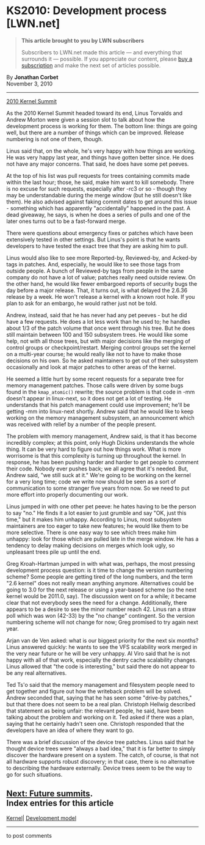 # KS2010: Development process [LWN.net]

> **This article brought to you by LWN subscribers**
> 
> Subscribers to LWN.net made this article — and everything that surrounds it — possible. If you appreciate our content, please [buy a subscription](/Promo/nst-nag3/subscribe) and make the next set of articles possible. 

By **Jonathan Corbet**  
November 3, 2010 

* * *

[2010 Kernel Summit](/Articles/KernelSummit2010/)

As the 2010 Kernel Summit headed toward its end, Linus Torvalds and Andrew Morton were given a session slot to talk about how the development process is working for them. The bottom line: things are going well, but there are a number of things which can be improved. Release numbering is not one of them, though. 

Linus said that, on the whole, he's very happy with how things are working. He was very happy last year, and things have gotten better since. He does not have any major concerns. That said, he does have some pet peeves. 

At the top of his list was pull requests for trees containing commits made within the last hour; those, he said, make him want to kill somebody. There is no excuse for such requests, especially after -rc3 or so - though they may be understandable during the merge window (but he still doesn't like them). He also advised against faking commit dates to get around this issue - something which has apparently "accidentally" happened in the past. A dead giveaway, he says, is when he does a series of pulls and one of the later ones turns out to be a fast-forward merge. 

There were questions about emergency fixes or patches which have been extensively tested in other settings. But Linus's point is that he wants developers to have tested the exact tree that they are asking him to pull. 

Linus would also like to see more Reported-by, Reviewed-by, and Acked-by tags in patches. And, especially, he would like to see those tags from outside people. A bunch of Reviewed-by tags from people in the same company do not have a lot of value; patches really need outside review. On the other hand, he would like fewer embargoed reports of security bugs the day before a major release. That, it turns out, is what delayed the 2.6.36 release by a week. He won't release a kernel with a known root hole. If you plan to ask for an embargo, he would rather just not be told. 

Andrew, instead, said that he has never had any pet peeves - but he did have a few requests. He does a lot less work than he used to; he handles about 1/3 of the patch volume that once went through his tree. But he does still maintain between 100 and 150 subsystem trees. He would like some help, not with all those trees, but with major decisions like the merging of control groups or checkpoint/restart. Merging control groups set the kernel on a multi-year course; he would really like not to have to make those decisions on his own. So he asked maintainers to get out of their subsystem occasionally and look at major patches to other areas of the kernel. 

He seemed a little hurt by some recent requests for a separate tree for memory management patches. Those calls were driven by some bugs found in the `kmap_atomic()` rewrite; the source problem is that code in -mm doesn't appear in linux-next, so it does not get a lot of testing. He understands that his patch management could use improvement; he'll be getting -mm into linux-next shortly. Andrew said that he would like to keep working on the memory management subsystem, an announcement which was received with relief by a number of the people present. 

The problem with memory management, Andrew said, is that it has become incredibly complex; at this point, only Hugh Dickins understands the whole thing. It can be very hard to figure out how things work. What is more worrisome is that this complexity is turning up throughout the kernel. In response, he has been pushing harder and harder to get people to comment their code. Nobody ever pushes back; we all agree that it's needed. But, Andrew said, "we still suck at it." We're going to be working on the kernel for a very long time; code we write now should be seen as a sort of communication to some stranger five years from now. So we need to put more effort into properly documenting our work. 

Linus jumped in with one other pet peeve: he hates having to be the person to say "no." He finds it a lot easier to just grumble and say "OK, just this time," but it makes him unhappy. According to Linus, most subsystem maintainers are too eager to take new features; he would like them to be more selective. There is one easy way to see which trees make him unhappy: look for those which are pulled late in the merge window. He has a tendency to delay making decisions on merges which look ugly, so unpleasant trees pile up until the end. 

Greg Kroah-Hartman jumped in with what was, perhaps, the most pressing development process question: is it time to change the version numbering scheme? Some people are getting tired of the long numbers, and the term "2.6 kernel" does not really mean anything anymore. Alternatives could be going to 3.0 for the next release or using a year-based scheme (so the next kernel would be 2011.0, say). The discussion went on for a while; it became clear that not everybody sees the need for a change. Additionally, there appears to be a desire to see the minor number reach 42. Linus ran a straw poll which was won (42-33) by the "no change" contingent. So the version numbering scheme will not change for now; Greg promised to try again next year. 

Arjan van de Ven asked: what is our biggest priority for the next six months? Linus answered quickly: he wants to see the VFS scalability work merged in the very near future or he will be very unhappy. Al Viro said that he is not happy with all of that work, especially the dentry cache scalability changes. Linus allowed that "the code is interesting," but said there do not appear to be any real alternatives. 

Ted Ts'o said that the memory management and filesystem people need to get together and figure out how the writeback problem will be solved. Andrew seconded that, saying that he has seen some "drive-by patches," but that there does not seem to be a real plan. Christoph Hellwig described that statement as being unfair: the relevant people, he said, have been talking about the problem and working on it. Ted asked if there was a plan, saying that he certainly hadn't seen one. Christoph responded that the developers have an idea of where they want to go. 

There was a brief discussion of the device tree patches. Linus said that he thought device trees were "always a bad idea," that it is far better to simply discover the hardware present on a system. The catch, of course, is that not all hardware supports robust discovery; in that case, there is no alternative to describing the hardware externally. Device trees seem to be the way to go for such situations. 

[Next: Future summits](/Articles/413095/).  
Index entries for this article  
---  
[Kernel](/Kernel/Index)| [Development model](/Kernel/Index#Development_model)  
  


* * *

to post comments 
